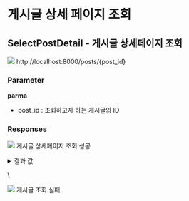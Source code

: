 # 게시글 상세 페이지 조회

## SelectPostDetail - 게시글 상세페이지 조회

![](https://img.shields.io/badge/GET-blue?style=plastic&logo=appveyor&logo=GET) http://localhost:8000/posts/{post_id}

### Parameter

**parma**

- post_id : 조회하고자 하는 게시글의 ID

### Responses

![](https://img.shields.io/badge/200-519800?style=plastic&logo=appveyor&logo=200) 게시글 상세페이지 조회 성공

<details>

<summary>결과 값</summary>

```
   {
    "statusCode": 200,
    "series": [
        {
            "sort": 1,
            "id": 11,
            "title": "제목"
        },
        {
            "sort": 1,
            "id": 59,
            "title": "제목"
        }
    ],
    "post": {
        "user_id": 1,
        "login_id": "게시글 작성자의 login_id",
        "name": "게시글 작성자의 name",
        "profile_image": null,
        "about_me": "게시글 작성자의 한줄 소개",
        "id": 8,
        "title": "제목",
        "status": 1,
        "content": "내용",
        "tags": [
            {
                "tag_id": 1,
                "tag_name": "태그"
            }
        ],
        "comment_count": 11,
        "is_writer": "1"
    },
    "next_post": {
        "post_id": 9,
        "title": "다음 포스트"
    },
    "pre_post": {
        "post_id": 7,
        "title": "이전 포스트"
    },
    "comments": [
        {
            "post_id": 8,
            "user_id": 1,
            "comment_login_id": "댓글 작성자의 login_id",
            "comment_profile_image": null,
            "comment_id": 9,
            "content": "댓글 내용",
            "depth": 0,
            "create_at": "2022-11-21T05:21:52.135Z",
            "nested_comments": [
                {
                    "comment_id": 10,
                    "depth": 1,
                    "content": "대댓글 1",
                    "user_id": 1,
                    "comment_login_id": "댓글 작성자의 login_id",
                    "create_at": "2022-11-21 14:27:16.393231",
                    "is_comments_writer": "true",
                    "comment_profile_image": null
                },
                {
                    "comment_id": 11,
                    "depth": 1,
                    "content": "대댓글 2",
                    "user_id": 1,
                    "comment_login_id": "댓글 작성자의 login_id",
                    "create_at": "2022-11-21 14:27:16.393231",
                    "is_comments_writer": "true",
                    "comment_profile_image": null
                },
            ],
            "is_comments_writer": 1
        },
    ],
    "interested": [
        {
            "post_title": "제목",
            "post_content": "내용",
            "post_thumbnail": "",
            "post_views": 3,
            "post_likes": 0,
            "post_comment_count": 0,
            "post_create_at": "2022-11-18T13:54:37.144Z",
            "user_login_id": "게시글 작성자의 login_id",
            "user_profile_image": null,
            "user_id": 1,
            "post_id": 5
        },
        {
            "post_title": "제목",
            "post_content": "내용",
            "post_thumbnail": "",
            "post_views": 0,
            "post_likes": 0,
            "post_comment_count": 0,
            "post_create_at": "2022-11-29T07:19:04.915Z",
            "user_login_id": "게시글 작성자의 login_id",
            "user_profile_image": null,
            "user_id": 3,
            "post_id": 60
        },
        ......
    ]
}
```

- series : 설정된 시리즈의 게시글 목록
- post : 게시글의 상세 페이지 내용. is_writer가 1일 땐 로그인한 사용자와, 작성자가 일치. 0일 경우엔 불일치
- next_post : 다음 게시글 정보
- pre_post : 이전 게시글 정보
- comments : 게시글에 작성된 댓글들의 목록. is_comments_writer 가 1일 땐 로그인한 사용자와, 작성자가 일치. 0일 경우엔 불일치.
- interested : 관심 있을 만한 포스트들의 목록.

</details>

\

![](https://img.shields.io/badge/403-DB3A00?style=plastic&logo=appveyor&logo=403) 게시글 조회 실패
